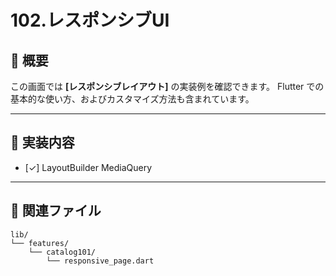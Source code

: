 # 102.レスポンシブUI

## 📘 概要

この画面では **[レスポンシブレイアウト]** の実装例を確認できます。
Flutter での基本的な使い方、およびカスタマイズ方法も含まれています。

---

## 🔧 実装内容

- [✓] LayoutBuilder MediaQuery

---

## 📁 関連ファイル

```
lib/
└── features/
    └── catalog101/
        └── responsive_page.dart
```
